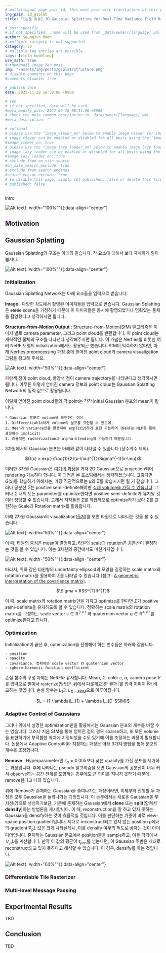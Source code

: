 ```yaml
---
# multilingual page pair id, this must pair with translations of this page. (This name must be unique)
lng_pair: id_gsplat
title: "[논문 리뷰] 3D Gaussian Splatting for Real-Time Radiance Field Rendering"

# post specific
# if not specified, .name will be used from _data/owner/[language].yml
author: SeungJun Moon
# multiple category is not supported
category: 3D
# multiple tag entries are possible
tags: [cloth modeling]
use_math: true
# thumbnail image for post
img: "/assets/img/posts/gsplat/structure.png"
# disable comments on this page
#comments_disable: true

# publish date
date: 2023-11-28 16:59:00 +0900

# seo
# if not specified, date will be used.
#meta_modify_date: 2022-02-10 08:11:06 +0900
# check the meta_common_description in _data/owner/[language].yml
#meta_description: ""

# optional
# please use the "image_viewer_on" below to enable image viewer for individual pages or posts (_posts/ or [language]/_posts folders).
# image viewer can be enabled or disabled for all posts using the "image_viewer_posts: true" setting in _data/conf/main.yml.
#image_viewer_on: true
# please use the "image_lazy_loader_on" below to enable image lazy loader for individual pages or posts (_posts/ or [language]/_posts folders).
# image lazy loader can be enabled or disabled for all posts using the "image_lazy_loader_posts: true" setting in _data/conf/main.yml.
#image_lazy_loader_on: true
# exclude from on site search
#on_site_search_exclude: true
# exclude from search engines
#search_engine_exclude: true
# to disable this page, simply set published: false or delete this file
# published: false
---
```


<!-- outline-start -->

Intro

![Alt text](/assets/img/posts/gsplat/main.png){: width="100%""}{:data-align="center"}

<!-- outline-end -->

## Motivation


## Gaussian Splatting

Gaussian Splatting의 구조는 아래와 같습니다. 각 요소에 대해서 보다 자세하게 알아봅시다.

![Alt text](/assets/img/posts/gsplat/structure.png){: width="100%""}{:data-align="center"}

### Initialization

Gaussian Splatting Network는 아래 요소들을 입력으로 받습니다.

**Image** : 다양한 각도에서 촬영된 이미지들을 입력으로 받습니다. Gaussian Splatting은 ~~static~~ scene을 가정하기 때문에 이 이미지들은 동시에 촬영되었거나 멈춰있는 물체를 촬영했다고 생각하시면 됩니다.

**Structure-from-Motion Output** : Structure-from-Motion(SfM) 알고리즘은 이미지 별로 camera parameter, 그리고 point cloud를 반환합니다. 이 point cloud는 개략적인 물체의 구조를 나타낸다 생각해주시면 됩니다. 이 개념은 Nerfies를 비롯한 여러 NeRF 모델의 initialization에서도 활용되곤 했습니다. SfM이 익숙하지 않다면, 아래 Nerfies preprocessing 과정 중에 얻어진 point cloud와 camera visualization 그림을 참고해 주세요.

![Alt text](/assets/img/posts/gsplat/nerfies.png){: width="50%""}{:data-align="center"}

파랑색 점이 point cloud, 빨강색 점이 camera trajectory를 나타낸다고 생각하시면 됩니다. 아무튼 이렇게 얻어진 camera 정보와 point cloud는 Gaussian Splatting Network의 입력 값으로 활용됩니다.

이렇게 얻어진 point cloud들의 각 point는 각각 initial Gaussian 분포의 mean이 됩니다.

	* Gaussian 분포로 volume을 표현하는 이유
	1. Differentiable하게 volume의 분포를 표현할 수 있으며,
	2. Mean과 variance만을 활용하여 explicit하게 표현 가능하며 (NeRF는 MLP를 통해 표현하는 implicit)
	3. 효율적인 rasterization과 alpha-blending이 가능하기 때문입니다.

3차원에서의 Gaussian 분포는 아래와 같이 나타낼 수 있습니다 (상수계수 제외).

<div align="center">
$G(x) = exp(-\frac{1}{2}(x-\mu)^{T}\Sigma^{-1}(x-\mu))$
</div>

이러한 3차원 Gaussian은 [여기의 과정](https://xoft.tistory.com/49)을 거쳐 2D Gaussian으로 projection되어 rendering 가능하다 합니다. 이 과정은 본 포스팅에서는 생략하겠습니다.
그렇다면 $G(x)$를 학습하기 위해서는, 가장 직관적으로는 $\mu$와 $\Sigma$를 학습시키면 될 거 같습니다. 그러나 공분산 $\Sigma$는 positive semi-definite해야만 [실제 volume을 가질 수 있습니다](https://stats.stackexchange.com/questions/239616/how-to-use-non-positive-definite-covariance-matrix-in-multivariate-gaussian-dist).
그러나 $\Sigma$ 내의 모든 parameter를 optimize한다면 positive semi-definite가 유지될 것이라 장담할 수 없습니다.
그래서 저자들은 $\Sigma$를 직접적으로 optimize하기 보다 $\Sigma$를 표현하는 Scale과 Rotation matrix를 활용합니다.

아래 2차원 Gaussian의 visualization([출처](https://incredible.ai/statistics/2014/03/15/Multivariate-Gaussian-Distribution/))를 보면 타원으로 나타나는 것을 볼 수 있습니다.

![Alt text](/assets/img/posts/gsplat/covariance.png){: width="50%""}{:data-align="center"}

이 때, 타원의 중심은 mean이 결정하고, 타원의 scale과 rotation은 공분산이 결정하는 것을 볼 수 있습니다. 이는 3차원의 공간에서도 마찬가지입니다.

![Alt text](/assets/img/posts/gsplat/3dcovariance.png){: width="50%""}{:data-align="center"}

따라서, 위와 같은 타원형의 uncertainty ellipsoid의 모양을 결정하는 scale matrix와 rotation matrix를 활용하여 $\Sigma$를 나타낼 수 있습니다 (참고 : [A geometric interpretation of the covariance matrix](https://users.cs.utah.edu/~tch/CS4640/resources/A%20geometric%20interpretation%20of%20the%20covariance%20matrix.pdf)).

<div align="center">
$\Sigma = RSS^{T}R^{T}$
</div>

이 때, scale matrix와 rotation matrix만을 가지고 optimize를 한다면 $\Sigma$가 positive semi-definite을 유지하도록 할 수 있습니다. 정확히는 scale matrix와 rotation matrix를 구성하는 scale vector $s\in\mathbb{R}^{3\times 1}$ 와 quaternion vector $q\in\mathbb{R}^{4\times 1}$를 optimize한다고 합니다.

### Optimization

Initialization이 끝난 후, optimization을 진행해야 하는 변수들은 아래와 같습니다.
	
	- position
	- opacity
	- covariance, 정확히는 scale vector 와 quaternion vector
	- sphere-harmonic function coefficient

손실 함수의 구성 자체는 NeRF와 유사합니다. Mean, $\Sigma$, color $c$, $\alpha$, camera pose $V$를 입력으로 받아서 rasterize(방법은 뒤에서 다룰게요)한 결과 $I$를 입력 이미지 $\hat{I}$와 비교하는 것입니다. 손실 함수는 $L_{1}$과 $L_{D-SSIM}$으로 이루어집니다.

<div align="center">
$L = (1-\lambda)L_{1} + \lambda L_{D-SSIM}$
</div>

### Adaptive Control of Gaussians

그러나 위에서 설명한 optimization만을 활용해서는 Gaussian 분포의 개수를 바꿀 수는 없습니다. 그러나 처음 SfM을 통해 얻어진 점의 경우 sparse하고, 또 모든 volume을 표현하기에 부적합한 위치에 지정되었을 수도 있기에 이를 조정하는 과정이 필요합니다. 논문에서 Adaptive Control이라 지칭하는 과정은 아래 3가지 방법을 통해 분포의 개수를 조정합니다.

**Remove** : Hyperparameter인 $\epsilon_{\alpha}=0.005$보다 낮은 opacity를 가진 분포를 제거하는 과정입니다. 후에 나타나는 pseudo 알고리즘을 보면 Gaussian의 공분산이 너무 커서 observe하는 공간 전체를 포함하는 경우에도 큰 의미를 지니지 못하기 때문에 remove한다고 나와 있습니다.

위에 Remove가 존재하는 Gaussian을 줄여나가는 과정이라면, 이제부터 진행할 두 과정은 모두 Gaussian을 늘려나가는 과정입니다. 이 논문에서는 새로운 Gaussian을 무지성(?)으로 생성하기보단, 기존에 존재하는 Gaussian에서 **clone** 또는 **split**(합쳐서 **densify**)하는 방법론을 제시합니다. 이 때, reconstruction을 잘 하고 있지 못하는 Gaussian을 densify하는 것이 효율적일 것입니다. 이를 판단하는 기준이 바로 view-space position gradient입니다.
제대로 reconstruct되고 있지 않는 position $p$에서의 gradient $\nabla_{p}L$ 값은 크게 나타날테니, 이를 densify 여부의 척도로 삼자는 것이 아이디어입니다.
존재하는 Gaussian 분포에서 position들을 sample하고, 이들 각각에서 $\nabla_{p}L$를 계산합니다. 만약 이 값의 평균이 $\tau_{pos}$를 넘는다면, 이 Gaussian 주변은 제대로 reconstruct되고 있지 못하다고 해석할 수 있습니다. 이 경우, densify를 하는 것입니다.

![Alt text](/assets/img/posts/gsplat/3dcovariance.png){: width="60%""}{:data-align="center"}






### Differentiable Tile Rasterizer

### Multi-level Message Passing

## Experimental Results

TBD

## Conclusion

TBD

